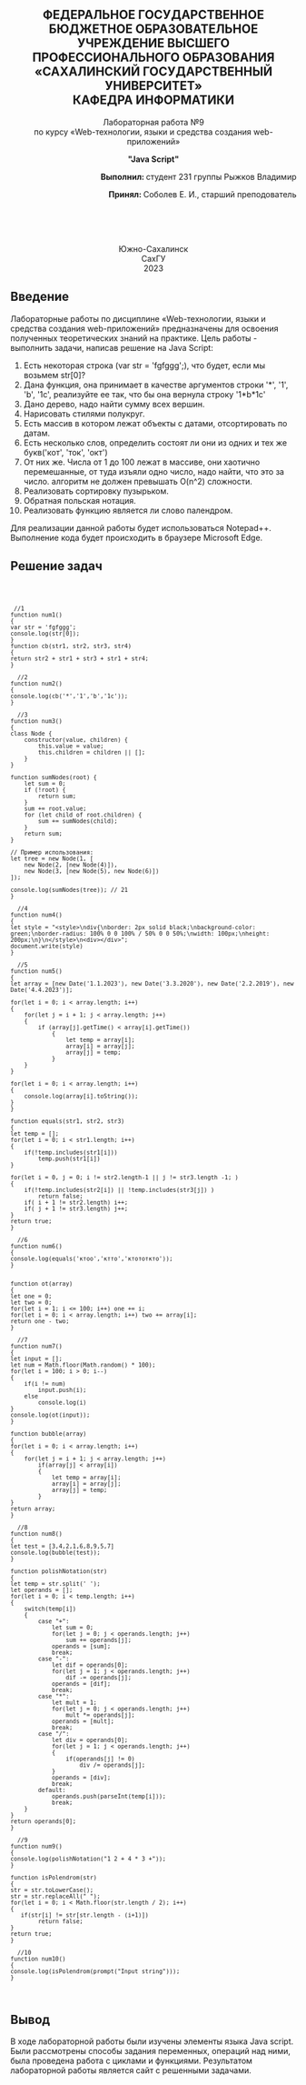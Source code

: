 
<h2 align="center">ФЕДЕРАЛЬНОЕ ГОСУДАРСТВЕННОЕ БЮДЖЕТНОЕ ОБРАЗОВАТЕЛЬНОЕ УЧРЕЖДЕНИЕ ВЫСШЕГО ПРОФЕССИОНАЛЬНОГО ОБРАЗОВАНИЯ <br> «САХАЛИНСКИЙ ГОСУДАРСТВЕННЫЙ УНИВЕРСИТЕТ» <br> КАФЕДРА ИНФОРМАТИКИ </h2>
<p align="center">Лабораторная работа №9 <br>
по курсу «Web-технологии, языки и средства создания web-приложений» 

<p align="center"><b>"Java Script"</b><p>
<p align="right"><b>Выполнил: </b> студент 231 группы Рыжков Владимир</p>
<p  align="right"><b>Принял: </b> Соболев Е. И., старший преподователь</p>
<br>
<br>
<br>
<p align="center">Южно-Сахалинск <br> СахГУ <br> 2023</p>
<h2> Введение </h2>
<p>Лабораторные работы по дисциплине «Web-технологии, языки и средства создания web-приложений» предназначены для освоения полученных теоретических знаний на практике. Цель работы - выполнить задачи, написав решение на Java Script:  <br>
<ol>
   <li> Есть некоторая строка (var str = 'fgfggg';), что будет, если мы возьмем str[0]?
   <li>Дана функция, она принимает в качестве аргументов строки '*', '1', 'b', '1c', реализуйте ее так, что бы она вернула строку '1*b*1c'
     <li>Дано дерево, надо найти сумму всех вершин.
       <li>Нарисовать стилями полукруг.
         <li>Есть массив в котором лежат объекты с датами, отсортировать по датам.
           <li>Есть несколько слов, определить состоят ли они из одних и тех же букв('кот', 'ток', 'окт')
             <li>От них же. Числа от 1 до 100 лежат в массиве, они хаотично перемешанные, от туда изъяли одно число, надо найти, что это за число. алгоритм не должен превышать O(n^2) сложности.
               <li>Реализовать сортировку пузырьком.
                 <li>Обратная польская нотация.
                   <li>Реализовать функцию является ли слово палендром.
   </ol>
Для реализации данной работы будет использоваться Notepad++. Выполнение кода будет происходить в браузере Microsoft Edge.
</p>
<h2>Решение задач</h2>
<code>
      
     //1
    function num1()
    {
    var str = 'fgfggg';
    console.log(str[0]);
    }
    function cb(str1, str2, str3, str4)
    {
    return str2 + str1 + str3 + str1 + str4;
    }

	  //2
    function num2()
    {
    console.log(cb('*','1','b','1c'));
    }
    
	  //3
    function num3()
    {
    class Node {
        constructor(value, children) {
            this.value = value;
            this.children = children || [];
        }
    }

    function sumNodes(root) {
        let sum = 0;
        if (!root) {
            return sum;
        }
        sum += root.value;
        for (let child of root.children) {
            sum += sumNodes(child);
        }
        return sum;
    }

    // Пример использования:
    let tree = new Node(1, [
        new Node(2, [new Node(4)]),
        new Node(3, [new Node(5), new Node(6)])
    ]);

    console.log(sumNodes(tree)); // 21
    }
    
	  //4
    function num4()
    {
    let style = "<style>\ndiv{\nborder: 2px solid black;\nbackground-color: green;\nborder-radius: 100% 0 0 100% / 50% 0 0 50%;\nwidth: 100px;\nheight: 200px;\n}\n</style>\n<div></div>";
    document.write(style)
    }
    
	  //5
    function num5()
    { 
    let array = [new Date('1.1.2023'), new Date('3.3.2020'), new Date('2.2.2019'), new Date('4.4.2023')];
    
    for(let i = 0; i < array.length; i++)
    {
        for(let j = i + 1; j < array.length; j++)
        {
            if (array[j].getTime() < array[i].getTime())
                {
                    let temp = array[i];
                    array[i] = array[j];
                    array[j] = temp;
                }
        }
    }

    for(let i = 0; i < array.length; i++)
    {
        console.log(array[i].toString());  
    }
    }

    function equals(str1, str2, str3)
    {
    let temp = [];
    for(let i = 0; i < str1.length; i++)
    {
        if(!temp.includes(str1[i]))
            temp.push(str1[i])
    }

    for(let i = 0, j = 0; i != str2.length-1 || j != str3.length -1; )
    {
        if(!temp.includes(str2[i]) || !temp.includes(str3[j]) )
            return false;
        if( i + 1 != str2.length) i++;
        if( j + 1 != str3.length) j++;
    }
    return true;
    }
    
	  //6
    function num6()  
    {
    console.log(equals('ктоо','ктто','ктототкто'));
    }


    function ot(array)
    {
    let one = 0;
    let two = 0;
    for(let i = 1; i <= 100; i++) one += i;
    for(let i = 0; i < array.length; i++) two += array[i];
    return one - two;
    }
    
	  //7
    function num7()
    {
    let input = [];
    let num = Math.floor(Math.random() * 100);
    for(let i = 100; i > 0; i--) 
    {
        if(i != num)
            input.push(i);
        else
            console.log(i)
    }
    console.log(ot(input));
    }

    function bubble(array)
    {
    for(let i = 0; i < array.length; i++)
    {
        for(let j = i + 1; j < array.length; j++)
            if(array[j] < array[i])
            {
                let temp = array[i];
                array[i] = array[j];
                array[j] = temp;
            }
    }
    return array;
    }
    
	  //8
    function num8()
    {
    let test = [3,4,2,1,6,8,9,5,7]
    console.log(bubble(test));
    }

    function polishNotation(str)
    {
    let temp = str.split(' ');
    let operands = [];
    for(let i = 0; i < temp.length; i++)
    {
        switch(temp[i])
        {
            case "+":
                let sum = 0;
                for(let j = 0; j < operands.length; j++)
                    sum += operands[j];
                operands = [sum];
                break;
            case "-":
                let dif = operands[0];
                for(let j = 1; j < operands.length; j++)
                    dif -= operands[j];
                operands = [dif];
                break;
            case "*":
                let mult = 1;
                for(let j = 0; j < operands.length; j++)
                    mult *= operands[j];
                operands = [mult];
                break;
            case "/":
                let div = operands[0];
                for(let j = 1; j < operands.length; j++)
                {
                    if(operands[j] != 0)
                        div /= operands[j];
                }
                operands = [div];
                break;
            default:
                operands.push(parseInt(temp[i]));
                break;
        }
    }
    return operands[0];
    }
    
	  //9
    function num9()
    {
    console.log(polishNotation("1 2 + 4 * 3 +"));
    }

    function isPolendrom(str)
    {
    str = str.toLowerCase();
    str = str.replaceAll(" ");
    for(let i = 0; i < Math.floor(str.length / 2); i++)
    {
       if(str[i] != str[str.length - (i+1)])
            return false;
    }
    return true;
    }
    
	  //10
    function num10()
    {
    console.log(isPolendrom(prompt("Input string")));
    }
</code>
<h2>Вывод</h2>
<p>В ходе лабораторной работы были изучены элементы языка Java script. Были рассмотрены способы задания переменных, операций над ними, была проведена работа с циклами и функциями. Результатом лабораторной работы является сайт с решенными задачами.</p>    
